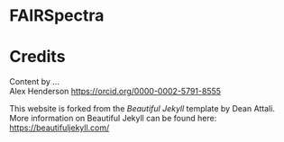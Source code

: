 # FAIRSpectra# CreditsContent by ...   Alex Henderson https://orcid.org/0000-0002-5791-8555This website is forked from the *Beautiful Jekyll* template by Dean Attali. More information on Beautiful Jekyll can be found here: https://beautifuljekyll.com/